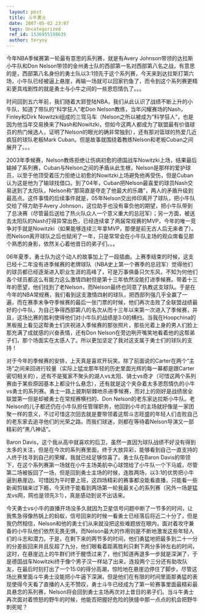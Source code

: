 ```yaml
---
 layout: post
 title: 斗牛勇士
 date: 2007-05-02 23:07
 tags: Uncategorized
 ref_id: 1536955198635
 author: teryoy
---
```

今年NBA季候赛第一轮最有意思的系列赛，就是有Avery Johnson带领的达拉斯小牛队和Don
Nelson带领的金州勇士队的西部第一名对西部第八名之战，有意思的是，西部第八名身份的勇士队以3:1领先于这个系列赛，今天来到达拉斯打第六场，小牛队已经被逼上悬崖，再输一场就可以回家钓鱼了，而令到这个系列赛更精彩更具戏剧性的就是勇士与小牛之间的一些恩怨情仇了。。。

时间回到五六年前，我们随着大郅登陆NBA，我们从此认识了战绩不断上升的小牛队，知道了带队的“科学狂人”老Don
Nelson教练，当年闪耀赛场的Nash，Finley和Dirk
Nowitzki组成的三驾马车（Nelson之所以被成为“科学狂人”，也是因为他当年交易换来了Nash和Nowitzki，但如今这两人都成为了联盟最有价值球员的热门候选人，证明了Nelson的眼光的确非常独到），还有那对篮球的热爱几近疯狂的球队老板Mark
Cuban。但是故事就围绕着教练Nelson和老板Cuban之间展开了。。。

2003年季候赛，Nelson教练拒绝让伤病初愈的德国战车Nowitzki上场，结果最后输掉了系列赛，Cuban与Nelson之间的矛盾从此生根，Nelson是那样的爱护球员，以至于他顶受着压力拒绝让初愈的Nowitzki上场避免他再受伤，但是Cuban认为这是他为了输球找借口。到了04年，Cuban把Nelson最喜爱的球员Nash交易送到了太阳队，Nelson称“那简直是夺走了他最大的乐趣”，两人的矛盾升级到最高点。这件事情的后续事件就是，05年Nelson交出帅印离开了球队，把小牛队交给了得力助手Avery
Johnson，这位助手也没有辜负他的期望，把小牛队带到了总决赛（尽管最后送给了热火队众人一个意义重大的总冠军）；另一方面，被送去太阳队的Nash打得异常出色，已经连续拿了两届常规赛的MVP，今年的唯一竞争对手就是Nowitzki（如果能够连续三年拿MVP，那便是前无古人后无来者了）。而Nelson离开球队之后也赋闲了一年，只是常常会在小牛队主场的观众席看见那个熟悉的身影，依然关心着他昔日的弟子们。。。

06年夏季，勇士队为这个动人的故事加上了一段插曲。上赛季结束的时候，这支已经十二年没有进季候赛的老牌球队（NBA史上第一个赛季的总冠军）觉得他们的球员都已经逐渐进入职业生涯的高峰了，可是万事俱备只欠东风，不知为何他们各个球员都这么有能力这么激情四射但是第十三年依然没能打进季候赛。带着十三年的愿望，他们找到了老Nelson，而Nelson最终也同意了执教这支球队。于是在今年的NBA常规赛，我们看到这支激情四射的球队，把西部列强几乎全赢了一遍，而在赛季末争夺季候赛的最后一张门票的时候，他们再次击败了全联盟战绩最好的小牛队，为自己争得西部第八的名次从而十三年以来第一次进入了季候赛，并且，这场比赛的胜利使得他们对小牛队的战绩是3:0的横扫。当我在Hoopchina的黑板报上看见这帮勇士们庆祝进入季候赛的那张照片，那些光着上身的男人们脸上那充满了成就感的兴奋表情，还有Don
Nelson在旁边咧开嘴笑地看着他的这帮弟子们，那个场面实在太感人了。所以更加坚定了我对这支属于勇士们的球队的支持！

对于今年的季候赛的安排，上天真是喜欢开玩笑。除了前面说的Carter在两个“主场”之间来回进行较量（实际上猛龙那年轻的历史里面光辉的每一幕都是跟Carter密切相关的），还有不是冤家不聚头的湖人vs太阳、骑士vs奇才（可惜这两个系列赛由于某些原因基本上都没什么悬念），还有就是这个夹杂着太多恩怨情仇的小牛vs勇士的系列赛。勇士一路上披荆斩棘地杀进季候赛，而对上的刚好是战绩居全联盟第一但是却被勇士在常规赛横扫的、Don
Nelson的老东家达拉斯小牛队。老Nelson的儿子都还仍在小牛队担任管理职务，他回到小牛的主场就好像是一家团聚一样的意义，不过可惜这次回去就是要带领着这帮斗志旺盛的年轻人们击败自己的老东家去追寻他们的光荣之路。而我们球迷，则都在等待着Nelson导演又一部精彩的“黑八神话”。

Baron
Davis，这个我从高中就喜欢的后卫，虽然一直因为球队战绩不好没有得到太多的关注，但是在今次的系列赛里面，终于大放异彩，能够看到自己一直支持的人终于找寻到自己的荣耀，我就已经足够惊喜了。勇士队在Baron
Davis的带领下，在这个系列赛第一场就在小牛主场美航中心球馆给了小牛队一个下马威，尽管第二场被扳回了一场，但是回到勇士主场的时候，连胜两场，以3:1的优势把小牛逼到悬崖边。可惜因为平时要上班，这四场精彩的赛事都没能看直播，只能看一些新闻剪辑来过下瘾，今天终于能看到两场第一轮我最关心的系列赛（另外一场是猛龙vs网，网也是领先3:1），真是感动到说不出话来。

今天勇士vs小牛的直播开场没多久就因为卫星信号问题中断了一节多的时间，让我焦急得像热锅上的蚂蚁，信号回来的时候一看勇士已经落后将近二十分了，但是我仍然相信，Nelson和他的勇士们从来就没把这些难题放在眼内，面对着攻守兼备的小牛队他们依然无畏无惧，而Nelson最大的作用则是不断地激发这些年轻人们的斗志和潜力。于是，在剩下来的两节多的时间，他们勇猛地把最多到二十一分的分差扳回来并且反超了九分，他们眼看着距离胜利只剩下两分多钟左右的时间，这时，在悬崖边上的牛群们终于醒悟过来了，他们知道再退多一步就是深渊了，于是德国战车Nowitzki终于像个男子汉一样站了出来，连投两个三分还有助攻队友，在最后时刻打出了一个15:0的得分高潮，惊险地在悬崖边停住了脚步。尽管这场比赛里面斗牛勇士没能把小牛逼下深渊，但是他们在有限的时间里面那勇猛的表现使得今天看了直播的人无不赞叹，勇士斗牛已经成为了第一轮赛事里面最精彩最具悬念的系列赛，Nelson将会回到勇士主场再次对上昔日的弟子们。当斗牛勇士再次面对着愤怒的野牛的时候，他能否把握好危险的狭缝中那一点点的机会把野牛刺死呢？

